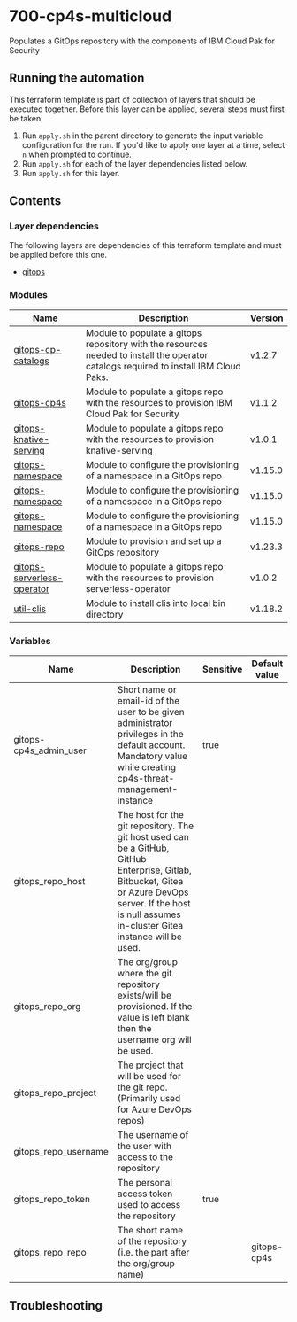 # 700-cp4s-multicloud

Populates a GitOps repository with the components of IBM Cloud Pak for Security

## Running the automation

This terraform template is part of collection of layers that should be executed together. Before this layer
can be applied, several steps must first be taken:

1. Run `apply.sh` in the parent directory to generate the input variable configuration for the run. If you'd like to apply one layer at a time, select `n` when prompted to continue.
2. Run `apply.sh` for each of the layer dependencies listed below.
3. Run `apply.sh` for this layer.

## Contents

### Layer dependencies


The following layers are dependencies of this terraform template and must be applied before this one.
- [gitops](../200-openshift-gitops)

### Modules

| Name | Description | Version |
|------|-------------|---------|
| [gitops-cp-catalogs](https://github.com/cloud-native-toolkit/terraform-gitops-cp-catalogs) | Module to populate a gitops repository with the resources needed to install the operator catalogs required to install IBM Cloud Paks. | v1.2.7 |
| [gitops-cp4s](https://github.com/cloud-native-toolkit/terraform-gitops-cp4s) | Module to populate a gitops repo with the resources to provision IBM Cloud Pak for Security | v1.1.2 |
| [gitops-knative-serving](https://github.com/cloud-native-toolkit/terraform-gitops-knative-serving) | Module to populate a gitops repo with the resources to provision knative-serving | v1.0.1 |
| [gitops-namespace](https://github.com/cloud-native-toolkit/terraform-gitops-namespace) | Module to configure the provisioning of a namespace in a GitOps repo | v1.15.0 |
| [gitops-namespace](https://github.com/cloud-native-toolkit/terraform-gitops-namespace) | Module to configure the provisioning of a namespace in a GitOps repo | v1.15.0 |
| [gitops-namespace](https://github.com/cloud-native-toolkit/terraform-gitops-namespace) | Module to configure the provisioning of a namespace in a GitOps repo | v1.15.0 |
| [gitops-repo](https://github.com/cloud-native-toolkit/terraform-tools-gitops) | Module to provision and set up a GitOps repository | v1.23.3 |
| [gitops-serverless-operator](https://github.com/cloud-native-toolkit/terraform-gitops-serverless-operator) | Module to populate a gitops repo with the resources to provision serverless-operator | v1.0.2 |
| [util-clis](https://github.com/cloud-native-toolkit/terraform-util-clis) | Module to install clis into local bin directory | v1.18.2 |

### Variables

| Name | Description | Sensitive | Default value |
|------|-------------|-----------|---------------|
| gitops-cp4s_admin_user | Short name or email-id of the user to be given administrator privileges in the default account. Mandatory value while creating cp4s-threat-management-instance | true |  |
| gitops_repo_host | The host for the git repository. The git host used can be a GitHub, GitHub Enterprise, Gitlab, Bitbucket, Gitea or Azure DevOps server. If the host is null assumes in-cluster Gitea instance will be used. |  |  |
| gitops_repo_org | The org/group where the git repository exists/will be provisioned. If the value is left blank then the username org will be used. |  |  |
| gitops_repo_project | The project that will be used for the git repo. (Primarily used for Azure DevOps repos) |  |  |
| gitops_repo_username | The username of the user with access to the repository |  |  |
| gitops_repo_token | The personal access token used to access the repository | true |  |
| gitops_repo_repo | The short name of the repository (i.e. the part after the org/group name) |  | gitops-cp4s |

## Troubleshooting

